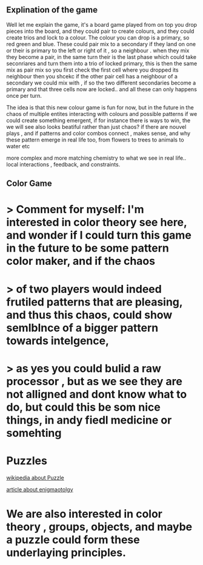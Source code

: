## Explination of the game

Well let me explain the game, it's a board game played from on top you drop pieces into the board, and they could pair to create colours, and they could create trios and lock to a colour. The colour you can drop is a primary, so red green and blue. These could pair mix to a secondary if they land on one or their is primary to the left or right of it , so a neighbour . when they mix they become a pair, in the same turn their is the last phase which could take seconriares and turn them into a trio of locked primary, this is then the same mix as pair mix so you first check the first cell where you dropped its neighbour then you shcekc if the other pair cell has a neighbour of a secondary we could mix with , if so the two different secondaries become a primary and that three cells now are locked.. and all these can only happens once per turn.

The idea is that this new colour game is fun for now, but in the future in the chaos of multiple entites interacting with colours and possible patterns
if we could create something emergent, if for instance there is ways to win, the we will see also looks beatiful rather than just chaos?
if there are nouvel plays , and if patterns and color combos connect , makes sense, and why these pattern emerge in real life too, from flowers to trees to animals to water etc

more complex and more matching chemistry to what we see in real life..
local interactions , feedback, and constraints.

## Color Game

# > Comment for myself: I'm interested in color theory see here, and wonder if I could turn this game in the future to be some pattern color maker, and if the chaos

# > of two players would indeed frutiled patterns that are pleasing, and thus this chaos, could show semlblnce of a bigger pattern towards intelgence,

# > as yes you could bulid a raw processor , but as we see they are not alligned and dont know what to do, but could this be som nice things, in andy fiedl medicine or somehting

# Puzzles

[wikipedia about Puzzle](https://en.wikipedia.org/wiki/Puzzle)

[article about enigmaotolgy](https://www.thepipettepen.com/enigmatology-the-art-of-puzzle-design/)

# We are also interested in color theory , groups, objects, and maybe a puzzle could form these underlaying principles.
